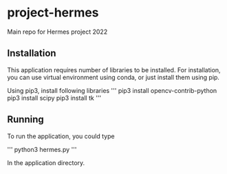 # project-hermes
Main repo for Hermes project 2022


## Installation
This application requires number of libraries to be installed. For installation, you can use virtual environment using conda, or just install them using pip.

Using pip3, install following libraries
'''
pip3 install opencv-contrib-python
pip3 install scipy
pip3 install tk
'''

## Running

To run the application, you could type

'''
python3 hermes.py
'''

In the application directory. 